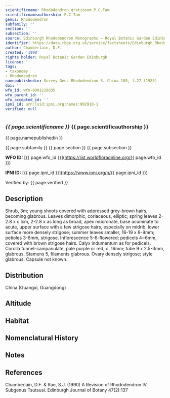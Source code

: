 ```yaml
---
scientificname: Rhododendron gratiosum P.C.Tam
scientificnameauthorship: P.C.Tam
genus: Rhododendron
subfamily: ''
section: ''
subsection: ''
source: Edinburgh Rhododendron Monographs – Royal Botanic Garden Edinburgh
identifier: https://data.rbge.org.uk/service/factsheets/Edinburgh_Rhododendron_Monographs.xhtml
author: Chamberlain, D.F.
created: '1990'
rights holder: Royal Botanic Garden Edinburgh
license: ''
tags:
- taxonomy
- Rhododendron
namepublishedin: Survey Gen. Rhododendron S. China 105, f.27 (1983)
doi: ''
wfo_id: wfo-0001229835
wfo_parent_id: ''
wfo_accepted_id: ''
ipni_id: urn:lsid:ipni.org:names:902910-1
verified: null
---
```

### _{{ page.scientificname }}_ {{ page.scientificauthorship }}
 {{ page.namepublishedin }}

{{ page.subfamily }} {{ page.section }} {{ page.subsection }}

**WFO ID:** [{{ page.wfo_id }}](https://list.worldfloraonline.org/{{ page.wfo_id }})

**IPNI ID:** [{{ page.ipni_id }}](https://www.ipni.org/n/{{ page.ipni_id }})

Verified by: {{ page.verified }}



## Description
Shrub, 3m; young shoots covered with adpressed grey-brown hairs, becoming glabrous. Leaves dimorphic, coriaceous, elliptic; spring leaves 2-2.8 x c.lcm, 2-2.8 x as long as broad, apex mucronate, base acuminate to acute, upper surface with a few strigose hairs, especially on midrib, lower surface more densely strigose; summer leaves smaller, 16-19 x 8-9mm; petioles 3-6mm, strigose. Inflorescence 5-6-flowered; pedicels 4~6mm, covered with brown strigose hairs. Calyx indumentum as for pedicels. Corolla funnel-campanulate, pale purple or red, c. 16mm; tube 9 x 2.5-3mm, glabrous. Stamens 5, filaments glabrous. Ovary densely strigose; style glabrous. Capsule not known.

## Distribution
China (Guangxi, Guangdong)

## Altitude


## Habitat


## Nomenclatural History

                       
## Notes


## References

Chamberlain, D.F. & Rae, S.J. (1990) A Revision of Rhododendron IV Subgenus Tsutsusi. Edinburgh Journal of Botany 47(2):137
